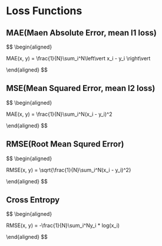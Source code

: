 # Loss Functions

## MAE(Maen Absolute Error, mean l1 loss)

$$
\begin{aligned}

MAE(x, y) = \frac{1}{N}\sum_i^N\left\vert x_i - y_i \right\vert

\end{aligned}
$$

## MSE(Mean Squared Error, mean l2 loss)

$$
\begin{aligned}

MAE(x, y) = \frac{1}{N}\sum_i^N(x_i - y_i)^2

\end{aligned}
$$

## RMSE(Root Mean Squred Error)

$$
\begin{aligned}

RMSE(x, y) = \sqrt{\frac{1}{N}\sum_i^N(x_i - y_i)^2}

\end{aligned}
$$

## Cross Entropy

$$
\begin{aligned}

RMSE(x, y) = -\frac{1}{N}\sum_i^Ny_i * log(x_i)

\end{aligned}
$$
